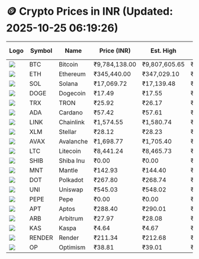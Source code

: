 # 🪙 Crypto Prices in INR (Updated: 2025-10-25 06:19:26)

| Logo | Symbol | Name       | Price (INR) | Est. High | Est. Low | Gross Profit | Fees | Net Profit | ROI % |
|------|--------|------------|-------------|-----------|----------|---------------|------|-------------|--------|
| ![](https://coin-images.coingecko.com/coins/images/1/large/bitcoin.png?1696501400) | BTC    | Bitcoin    | ₹9,784,138.00 | ₹9,807,605.65 | ₹9,760,670.35 | ₹480.86 | ₹200.00 | ₹280.86 | 0.28% |
| ![](https://coin-images.coingecko.com/coins/images/279/large/ethereum.png?1696501628) | ETH    | Ethereum   | ₹345,440.00 | ₹347,029.10 | ₹343,850.90 | ₹924.30 | ₹200.00 | ₹724.30 | 0.72% |
| ![](https://coin-images.coingecko.com/coins/images/4128/large/solana.png?1718769756) | SOL    | Solana     | ₹17,069.72 | ₹17,139.48 | ₹16,999.96 | ₹820.75 | ₹200.00 | ₹620.75 | 0.62% |
| ![](https://coin-images.coingecko.com/coins/images/5/large/dogecoin.png?1696501409) | DOGE   | Dogecoin   | ₹17.49 | ₹17.55 | ₹17.43 | ₹740.29 | ₹200.00 | ₹540.29 | 0.54% |
| ![](https://coin-images.coingecko.com/coins/images/1094/large/tron-logo.png?1696502193) | TRX    | TRON       | ₹25.92 | ₹26.17 | ₹25.67 | ₹1,951.73 | ₹200.00 | ₹1,751.73 | 1.75% |
| ![](https://coin-images.coingecko.com/coins/images/975/large/cardano.png?1696502090) | ADA    | Cardano    | ₹57.42 | ₹57.61 | ₹57.23 | ₹676.26 | ₹200.00 | ₹476.26 | 0.48% |
| ![](https://coin-images.coingecko.com/coins/images/877/large/Chainlink_Logo_500.png?1760023405) | LINK   | Chainlink  | ₹1,574.55 | ₹1,580.74 | ₹1,568.36 | ₹789.04 | ₹200.00 | ₹589.04 | 0.59% |
| ![](https://coin-images.coingecko.com/coins/images/100/large/fmpFRHHQ_400x400.jpg?1735231350) | XLM    | Stellar    | ₹28.12 | ₹28.23 | ₹28.01 | ₹814.11 | ₹200.00 | ₹614.11 | 0.61% |
| ![](https://coin-images.coingecko.com/coins/images/12559/large/Avalanche_Circle_RedWhite_Trans.png?1696512369) | AVAX   | Avalanche  | ₹1,698.77 | ₹1,705.40 | ₹1,692.14 | ₹783.09 | ₹200.00 | ₹583.09 | 0.58% |
| ![](https://coin-images.coingecko.com/coins/images/2/large/litecoin.png?1696501400) | LTC    | Litecoin   | ₹8,441.24 | ₹8,465.73 | ₹8,416.75 | ₹582.02 | ₹200.00 | ₹382.02 | 0.38% |
| ![](https://coin-images.coingecko.com/coins/images/11939/large/shiba.png?1696511800) | SHIB   | Shiba Inu  | ₹0.00 | ₹0.00 | ₹0.00 | ₹560.79 | ₹200.00 | ₹360.79 | 0.36% |
| ![](https://coin-images.coingecko.com/coins/images/30980/large/Mantle-Logo-mark.png?1739213200) | MNT    | Mantle     | ₹142.93 | ₹144.40 | ₹141.46 | ₹2,074.04 | ₹200.00 | ₹1,874.04 | 1.87% |
| ![](https://coin-images.coingecko.com/coins/images/12171/large/polkadot.png?1696512008) | DOT    | Polkadot   | ₹267.80 | ₹268.74 | ₹266.86 | ₹701.48 | ₹200.00 | ₹501.48 | 0.50% |
| ![](https://coin-images.coingecko.com/coins/images/12504/large/uniswap-logo.png?1720676669) | UNI    | Uniswap    | ₹545.03 | ₹548.02 | ₹542.04 | ₹1,102.50 | ₹200.00 | ₹902.50 | 0.90% |
| ![](https://coin-images.coingecko.com/coins/images/29850/large/pepe-token.jpeg?1696528776) | PEPE   | Pepe       | ₹0.00 | ₹0.00 | ₹0.00 | ₹788.82 | ₹200.00 | ₹588.82 | 0.59% |
| ![](https://coin-images.coingecko.com/coins/images/26455/large/aptos_round.png?1696525528) | APT    | Aptos      | ₹288.40 | ₹290.01 | ₹286.79 | ₹1,120.32 | ₹200.00 | ₹920.32 | 0.92% |
| ![](https://coin-images.coingecko.com/coins/images/16547/large/arb.jpg?1721358242) | ARB    | Arbitrum   | ₹27.97 | ₹28.08 | ₹27.86 | ₹796.87 | ₹200.00 | ₹596.87 | 0.60% |
| ![](https://coin-images.coingecko.com/coins/images/25751/large/kaspa-icon-exchanges.png?1696524837) | KAS    | Kaspa      | ₹4.64 | ₹4.67 | ₹4.61 | ₹1,170.60 | ₹200.00 | ₹970.60 | 0.97% |
| ![](https://coin-images.coingecko.com/coins/images/11636/large/rndr.png?1696511529) | RENDER | Render     | ₹211.34 | ₹212.68 | ₹210.00 | ₹1,274.27 | ₹200.00 | ₹1,074.27 | 1.07% |
| ![](https://coin-images.coingecko.com/coins/images/25244/large/Optimism.png?1696524385) | OP     | Optimism   | ₹38.81 | ₹39.01 | ₹38.61 | ₹1,017.78 | ₹200.00 | ₹817.78 | 0.82% |
